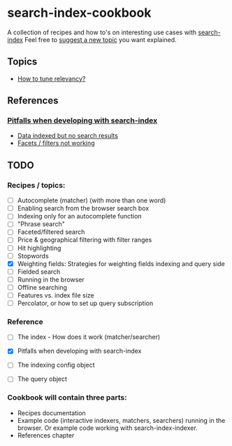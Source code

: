 # search-index-cookbook
A collection of recipes and how to's on interesting use cases with [search-index](https://github.com/fergiemcdowall/search-index)
Feel free to [suggest a new topic](https://github.com/eklem/search-index-cookbook/issues/new) you want explained.

## Topics

- [How to tune relevancy?](doc/topics/field-weighting.md#strategies-for-getting-the-best-documents-on-top-for-any-given-query-term)

## References

### [Pitfalls when developing with search-index](doc/reference/pitfalls.md#pitfalls-when-developing-with-search-index)

- [Data indexed but no search results](doc/reference/pitfalls.md#data-indexed-but-no-search-results)
- [Facets / filters not working](doc/reference/pitfalls.md#facets--filters-not-working)

## TODO
### Recipes / topics:
- [ ] Autocomplete (matcher) (with more than one word)
- [ ] Enabling search from the browser search box
- [ ] Indexing only for an autocomplete function
- [ ] "Phrase search"
- [ ] Faceted/filtered search
- [ ] Price & geographical filtering with filter ranges
- [ ] Hit highlighting
- [ ] Stopwords
- [x] Weighting fields: Strategies for weighting fields indexing and query side
- [ ] Fielded search
- [ ] Running in the browser
- [ ] Offline searching
- [ ] Features vs. index file size
- [ ] Percolator, or how to set up query subscription 

### Reference
- [ ] The index - How does it work (matcher/searcher)
- [x] Pitfalls when developing with search-index
- [ ] The indexing config object
- [ ] The query object


### Cookbook will contain three parts:
- Recipes documentation
- Example code (interactive indexers, matchers, searchers) running in the browser. Or example code working with search-index-indexer.
- References chapter

